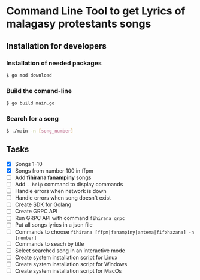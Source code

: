 # Command Line Tool to get Lyrics of malagasy protestants songs

## Installation for developers

### Installation of needed packages
```bash
$ go mod download    
```

### Build the comand-line
```bash
$ go build main.go
```

### Search for a song
```bash
$ ./main -n [song_number]
```

## Tasks

- [x] Songs 1-10
- [x] Songs from number 100 in ffpm
- [ ] Add <b>fihirana fanampiny</b> songs
- [ ] Add `--help` command to display commands
- [ ] Handle errors when network is down
- [ ] Handle errors when song doesn't exist
- [ ] Create SDK for Golang
- [ ] Create GRPC API
- [ ] Run GRPC API with command ``fihirana grpc``
- [ ] Put all songs lyrics in a json file
- [ ] Commands to choose `fihirana [ffpm|fanampiny|antema|fifohazana] -n [number]`
- [ ] Commands to seach by title
- [ ] Select searched song in an interactive mode
- [ ] Create system installation script for Linux
- [ ] Create system installation script for Windows
- [ ] Create system installation script for MacOs
